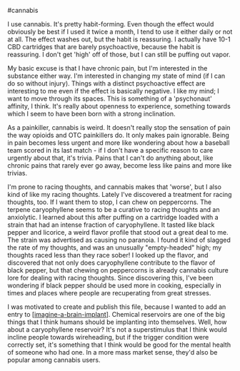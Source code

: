 #cannabis

I use cannabis.  It's pretty habit-forming.  Even though the effect would obviously be best if I used it twice a month, I tend to use it either daily or not at all.  The effect washes out, but the habit is reassuring.  I actually have 10-1 CBD cartridges that are barely psychoactive, because the habit is reassuring.  I don't get 'high' off of those, but I can still be puffing out vapor.

My basic excuse is that I have chronic pain, but I'm interested in the substance either way.  I'm interested in changing my state of mind (if I can do so without injury).  Things with a distinct psychoactive effect are interesting to me even if the effect is basically negative.  I like my mind; I want to move through its spaces.  This is something of a 'psychonaut' affinity, I think.  It's really about openness to experience, something towards which I seem to have been born with a strong inclination.

As a painkiller, cannabis is weird.  It doesn't really stop the sensation of pain the way opioids and OTC painkillers do.  It only makes pain ignorable.  Being in pain becomes less urgent and more like wondering about how a baseball team scored in its last match - if I don't have a specific reason to care urgently about that, it's trivia.  Pains that I can't do anything about, like chronic pains that rarely ever go away, become less like pains and more like trivias.

I'm prone to racing thoughts, and cannabis makes that 'worse', but I also kind of like my racing thoughts.  Lately I've discovered a treatment for racing thoughts, too.  If I want them to stop, I can chew on peppercorns.  The terpene caryophyllene seems to be a curative to racing thoughts and an anxiolytic.  I learned about this after puffing on a cartridge loaded with a strain that had an intense fraction of caryophyllene.  It tasted like black pepper and licorice, a weird flavor profile that stood out a great deal to me.  The strain was advertised as causing no paranoia.  I found it kind of slagged the rate of my thoughts, and was an unusually "empty-headed" high; my thoughts raced less than they race sober!  I looked up the flavor, and discovered that not only does caryophyllene contribute to the flavor of black pepper, but that chewing on peppercorns is already cannabis culture lore for dealing with racing thoughts.  Since discovering this, I've been wondering if black pepper should be used more in cooking, especially in times and places where people are recuperating from great stresses.

I was motivated to create and publish this file, because I wanted to add an entry to [[imagine-a-brain-implant]].  Chemical reservoirs are one of the big things that I think humans should be implanting into themselves.  Well, how about a caryophyllene reservoir?  It's not a superstimulus that I think would incline people towards wireheading, but if the trigger condition were correctly set, it's something that I think would be good for the mental health of someone who had one.  In a more mass market sense, they'd also be popular among cannabis users.

[//begin]: # "Autogenerated link references for markdown compatibility"
[imagine-a-brain-implant]: imagine-a-brain-implant "Imagine a Brain Implant"
[//end]: # "Autogenerated link references"